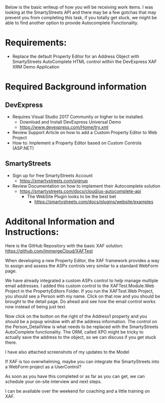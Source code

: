 Below is the basic writeup of how you will be receiving work items. I was looking at the SmartyStreets API and there may be a few gotchas that may prevent you from completing this task, if you totally get stuck, we might be able to find another option to provide Autocomplete Functionality.

# Requirements:

* Replace the default Property Editor for an Address Object with SmartyStreets AutoComplete HTML control within the DevExpress XAF XRM Demo Application

# Required Background information
## DevExpress
* Requires Visual Studio 2017 Community or higher to be installed.
  * Download and Install DevExpress Universal Demo
  * https://www.devexpress.com/Home/try.xml 
*	Review Support Article on how to add a Custom Property Editor to Web Project
  * How to: Implement a Property Editor based on Custom Controls (ASP.NET)
## SmartyStreets
* Sign up for free SmartyStreets Account
  * https://smartystreets.com/signup 
* Review Documentation on how to implement their Autocomplete solution
  * https://smartystreets.com/docs/cloud/us-autocomplete-api 
    * The WebSite Plugin looks to be the best bet 
      * https://smartystreets.com/docs/plugins/website/examples 

# Additonal Information and Instructions:

Here is the GitHub Repository with the basic XAF solution: https://github.com/ImmergeCloud/XAFTest

When developing a new Property Editor, the XAF framework provides a way to assign and assess the ASPx controls very similar to a standard WebForm page.

We have already integrated a custom ASPx control to help manage multiple email addresses.
I added this custom control to the XAFTest.Module.Web Project in the PropertyEditors Folder.
If you run the XAFTest.Web Project, you should see a Person with my name.
Click on that row and you should be brought to the detail page.
Do ahead and see how the email control works now instead of being just text.

Now click on the button on the right of the Address1 property and you should be a popup window with all the address information.
The control on the Person_DetailView is what needs to be replaced with the SmartyStreets AutoComplete functionality.
The ORM, called XPO might be tricky to actually save the address to the object, so we can discuss if you get stuck there.

I have also attached screenshots of my updates to the Model

If XAF is too overwhelming, maybe you can integrate the SmartyStreets into a WebForm project as a UserControl?

As soon as you have this completed or as far as you can get, we can schedule your on-site interview and next steps.

I can be available over the weekend for coaching and a little training on XAF.
